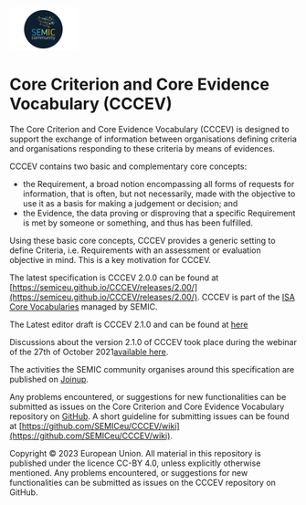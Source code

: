 ![SEMIC Core Vocabulary](/images/semic-icon-small.png)

# Core Criterion and Core Evidence Vocabulary (CCCEV)

The Core Criterion and Core Evidence Vocabulary (CCCEV) is designed to support the exchange of information between organisations defining criteria and organisations responding to these criteria by means of evidences.


CCCEV contains two basic and complementary core concepts:

*    the Requirement, a broad notion encompassing all forms of requests for information, that is often, but not necessarily, made with the objective to use it as a basis for making a judgement or decision; and
*    the Evidence, the data proving or disproving that a specific Requirement is met by someone or something, and thus has been fulfilled.

Using these basic core concepts, CCCEV provides a generic setting to define Criteria, i.e. Requirements with an assessment or evaluation objective in mind. This is a key motivation for CCCEV. 


The latest specification is CCCEV 2.0.0 can be found at [https://semiceu.github.io/CCCEV/releases/2.00/](https://semiceu.github.io/CCCEV/releases/2.00/). 
CCCEV is part of the [ISA Core Vocabularies](https://joinup.ec.europa.eu/collection/semantic-interoperability-community-semic/solution/e-government-core-vocabularies) managed by SEMIC. 

The Latest editor draft is CCCEV 2.1.0 and can be found at [here](https://semiceu.github.io/CCCEV/releases/2.1.0/)

Discussions about the version 2.1.0 of CCCEV took place during the webinar of the 27th of October 2021[available here](https://joinup.ec.europa.eu/collection/semic-support-centre/event/webinar-review-core-vocabularies).

The activities the SEMIC community organises around this specification are published on [Joinup](https://joinup.ec.europa.eu/collection/semantic-interoperability-community-semic/solution/core-criterion-and-core-evidence-vocabulary). 

Any problems encountered, or suggestions for new functionalities can be submitted as issues on the Core Criterion and Core Evidence Vocabulary repository on [GitHub](https://github.com/SEMICeu/CCCEV/issues). A short guideline for submitting issues can be found at [https://github.com/SEMICeu/CCCEV/wiki](https://github.com/SEMICeu/CCCEV/wiki).



Copyright © 2023 European Union. All material in this repository is published under the licence CC-BY 4.0, unless explicitly otherwise mentioned. Any problems encountered, or suggestions for new functionalities can be submitted as issues on the CCCEV repository on GitHub.
